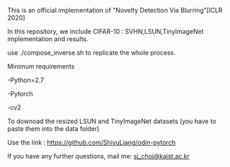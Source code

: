This is an official implementation of "Novelty Detection Via Blurring"[ICLR 2020]


In this repository, we include CIFAR-10 : SVHN,LSUN,TinyImageNet implementation and results.


use ./compose_inverse.sh to replicate the whole process.

Minimum requirements

-Python=2.7

-Pytorch

-cv2

To downoad the resized LSUN and TinyImageNet datasets (you have to paste them into the data folder)

Use the link : https://github.com/ShiyuLiang/odin-pytorch

If you have any further questions, mail me: si_choi@kaist.ac.kr 
